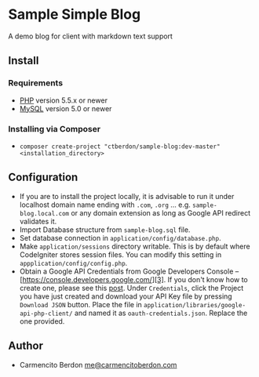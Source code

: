 # Sample Simple Blog

A demo blog for client with markdown text support

## Install

### Requirements

- [PHP][1] version 5.5.x or newer
- [MySQL][2] version 5.0 or newer

### Installing via Composer

- `composer create-project "ctberdon/sample-blog:dev-master" <installation_directory>`

## Configuration

- If you are to install the project locally, it is advisable to run it under localhost domain name ending with `.com`, `.org` ... e.g. `sample-blog.local.com` or any domain extension as long as Google API redirect validates it.
- Import Database structure from `sample-blog.sql` file.
- Set database connection in `application/config/database.php`.
- Make `application/sessions` directory writable. This is by default where CodeIgniter stores session files. You can modify this setting in `appplication/config/config.php`.
- Obtain a Google API Credentials from Google Developers Console – [https://console.developers.google.com/][3]. If you don't know how to create one, please see this [post][4]. Under `Credentials`, click the Project you have just created and download your API Key file by pressing `Download JSON` button. Place the file in `application/libraries/google-api-php-client/` and named it as `oauth-credentials.json`. Replace the one provided.

## Author

- Carmencito Berdon <me@carmencitoberdon.com>

[1]: http://php.net
[2]: https://www.mysql.com/
[3]: https://console.developers.google.com/
[4]: https://developers.google.com/+/web/samples/php
